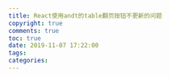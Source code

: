 ```yaml
---
title: React使用andt的table翻页按钮不更新的问题
copyright: true
comments: true
toc: true
date: 2019-11-07 17:22:00
tags:
categories:
---
```


